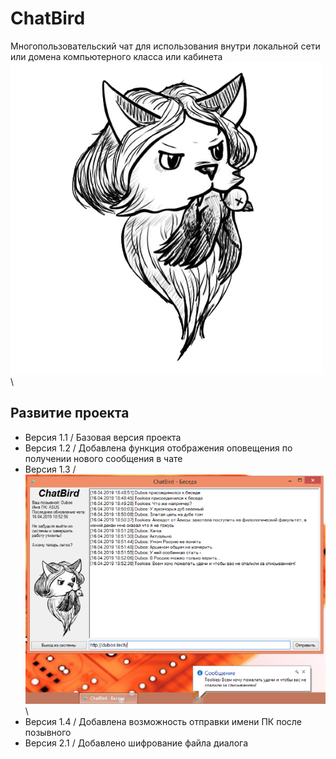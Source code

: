 # ChatBird
Многопользовательский чат для использования внутри локальной сети или домена компьютерного класса или кабинета \
![Логотип](https://github.com/Dubos1210/ChatBird/blob/master/logo.png) \

## Развитие проекта
  + Версия 1.1 /
  Базовая версия проекта
  + Версия 1.2 /
  Добавлена функция отображения оповещения по получении нового сообщения в чате
  + Версия 1.3 /
  ![Скриншот версии 1.3](https://github.com/Dubos1210/ChatBird/blob/master/_releases/1.3/screenshot.png) \
  + Версия 1.4 /
  Добавлена возможность отправки имени ПК после позывного
  + Версия 2.1 /
  Добавлено шифрование файла диалога
